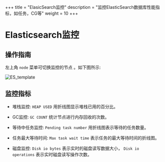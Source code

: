 +++
title = "ElasicSearch监控"
description = "监控ElasticSearch数据库性能指标，如任务，CG等"
weight = 10
+++

# Elasticsearch监控

## 操作指南

左上角 `node` 菜单可切换监控的节点 。如下图所示:

![ES_template](/docs/user-guide/operating-manage/application-monitoring/image/ES_template.png)

## 监控指标

 - 堆栈监控: `HEAP USED` 用折线图显示堆栈已用的百分比。

 - GC监控: `GC COUNT` 统计节点进行内存回收的次数。

 - 等待中任务监控: `Pending task number` 用折线图表示等待的任务数量。

 - 任务最大等待时间: `Max task wait time` 表示任务的最大等待时间的折线图。

 - 磁盘监控: `Disk io bytes` 表示实时的磁盘读写数据大小， `Disk io operations` 表示实时磁盘读写操作次数。